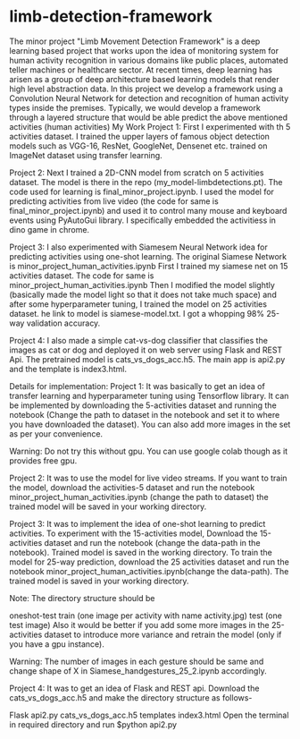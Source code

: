 # limb-detection-framework
The minor project "Limb Movement Detection Framework"  is a deep learning based project that works upon the idea of  monitoring system for human activity recognition in various domains like public places, automated teller machines or healthcare sector. At recent times, deep learning has arisen as a group of deep architecture based learning models that render high level abstraction data. In this project we develop a framework using a Convolution Neural Network for detection and recognition of human activity types inside the premises. Typically, we would develop a framework through a layered structure that would be able predict the above mentioned activities (human activities)
My Work
Project 1:
First I experimented with th 5 activities dataset. I trained the upper layers of famous object detection models such as VGG-16, ResNet, GoogleNet, Densenet etc. trained on ImageNet dataset using transfer learning.

Project 2:
Next I trained a 2D-CNN model from scratch on 5 activities dataset. The model is there in the repo (my_model-limbdetections.pt). The code used for learning is final_minor_project.ipynb. I used the model for predicting activities from live video (the code for same is final_minor_project.ipynb) and used it to control many mouse and keyboard events using PyAutoGui library. I specifically embedded the activitiess in dino game in chrome.

Project 3:
I also experimented with Siamesem Neural Network idea for predicting activities using one-shot learning. The original Siamese Network is minor_project_human_activities.ipynb First I trained my siamese net on 15 activities dataset. The code for same is minor_project_human_activities.ipynb Then I modified the model slightly (basically made the model light so that it does not take much space) and after some hyperparameter tuning, I trained the model on 25 activities dataset. he link to model is siamese-model.txt. I got a whopping 98% 25-way validation accuracy. 

Project 4:
I also made a simple cat-vs-dog classifier that classifies the images as cat or dog and deployed it on web server using Flask and REST Api. The pretrained model is cats_vs_dogs_acc.h5. The main app is api2.py and the template is index3.html.

Details for implementation:
Project 1:
It was basically to get an idea of transfer learning and hyperparameter tuning using Tensorflow library. It can be implemented by downloading the 5-activities dataset and running the notebook (Change the path to dataset in the notebook and set it to where you have downloaded the dataset). You can also add more images in the set as per your convenience.

Warning: Do not try this without gpu. You can use google colab though as it provides free gpu.

Project 2:
It was to use the model for live video streams. If you want to train the model, download the activities-5 dataset and run the notebook minor_project_human_activities.ipynb (change the path to dataset) the trained model will be saved in your working directory.  

Project 3:
It was to implement the idea of one-shot learning to predict activities. To experiment with the 15-activities model, Download the 15-activities dataset and run the notebook (change the data-path in the notebook). Trained model is saved in the working directory. To train the model for 25-way prediction, download the 25 activities dataset and run the notebook minor_project_human_activities.ipynb(change the data-path). The trained model is saved in your working directory. 

Note: The directory structure should be

oneshot-test
train (one image per activity with name activity.jpg)
test (one test image)
Also it would be better if you add some more images in the 25-activities dataset to introduce more variance and retrain the model (only if you have a gpu instance).

Warning: The number of images in each gesture should be same and change shape of X in Siamese_handgestures_25_2.ipynb accordingly.

Project 4:
It was to get an idea of Flask and REST api. Download the cats_vs_dogs_acc.h5 and make the directory structure as follows-

Flask
api2.py
cats_vs_dogs_acc.h5
templates
index3.html
Open the terminal in required directory and run $python api2.py
